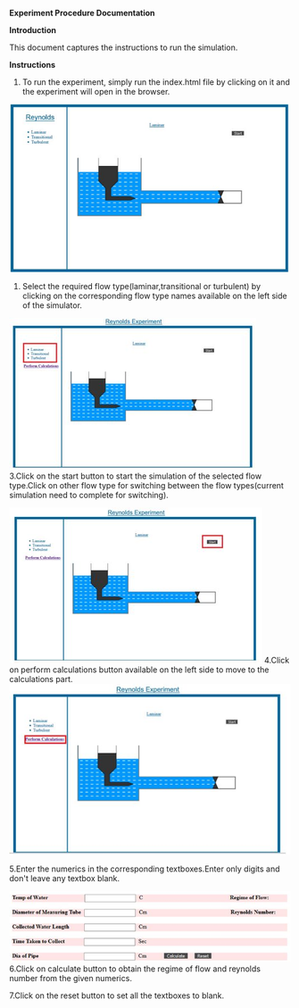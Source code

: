 **Experiment Procedure Documentation**

**Introduction**

This document captures the instructions to run the simulation.

**Instructions**

1. To run the experiment, simply run the index.html file by clicking on it and the experiment will open in the browser.

 ![](images/drawMain.JPG)
1. Select the required flow type(laminar,transitional or turbulent) by clicking on the corresponding flow type names available on the left side of the simulator.

  ![](images/flowtype.JPG)   
3.Click on the start button to start the simulation of the selected flow type.Click on other flow type for switching  between the flow types(current simulation need to complete for switching).

  ![](images/start.JPG)
4.Click on perform calculations button available on the left side to move to the calculations part.
  ![](images/performcalculations.JPG)


5.Enter the numerics in the corresponding textboxes.Enter only digits and don&#39;t leave any textbox blank.

  ![](images/Calculations.JPG)
6.Click on calculate button to obtain the regime of flow and reynolds number from the given numerics.

7.Click on the reset button to set all the textboxes to blank.
